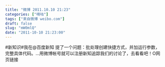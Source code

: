 ```yaml
---
title: "微博 2011.10.10 21:23"
categories: ["嘀咕"]
tags: ["来自微博 weibo.com"]
draft: false
slug: "mW0mlQ"
date: "2011-10-10 21:23:00"
---
```


<p>#新知识#我在@百度新知 提了一个问题：批处理创建快捷方式，并加运行参数，完整具体代码。...用微博帐号就可以注册新知追踪我们的讨论了，去看看吧！O网页链接 ​​​​</p>
